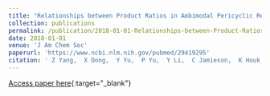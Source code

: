 ```yaml
---
title: "Relationships between Product Ratios in Ambimodal Pericyclic Reactions and Bond Lengths in Transition Structures"
collection: publications
permalink: /publication/2018-01-01-Relationships-between-Product-Ratios-in-Ambimodal-Pericyclic-Reactions-and-Bond-Lengths-in-Transition-Structures
date: 2018-01-01
venue: 'J Am Chem Soc'
paperurl: 'https://www.ncbi.nlm.nih.gov/pubmed/29419295'
citation: ' Z Yang,  X Dong,  Y Yu,  P Yu,  Y Li,  C Jamieson,  K Houk, &quot;Relationships between Product Ratios in Ambimodal Pericyclic Reactions and Bond Lengths in Transition Structures.&quot; J Am Chem Soc, 2018.'
---
```

[Access paper here](https://www.ncbi.nlm.nih.gov/pubmed/29419295){:target="_blank"}
